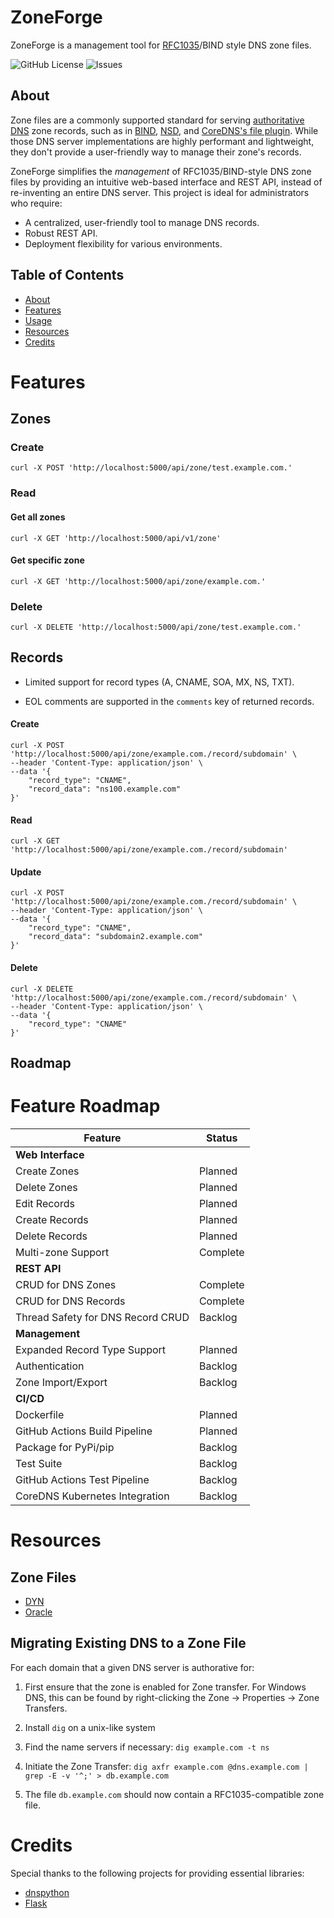 # ZoneForge

ZoneForge is a management tool for [RFC1035](https://rfc-annotations.research.icann.org/rfc1035.html)/BIND style DNS zone files. 

![GitHub License](https://img.shields.io/github/license/holysoles/zoneforge)
![Issues](https://img.shields.io/github/issues/holysoles/zoneforge)

## About

Zone files are a commonly supported standard for serving [authoritative DNS](https://en.wikipedia.org/wiki/Name_server#Authoritative_name_server) zone records, such as in [BIND](https://www.isc.org/bind/), [NSD](https://github.com/NLnetLabs/nsd), and [CoreDNS's file plugin](https://coredns.io/plugins/file/). While those DNS server implementations are highly performant and lightweight, they don't provide a user-friendly way to manage their zone's records.

ZoneForge simplifies the *management* of RFC1035/BIND-style DNS zone files by providing an intuitive web-based interface and REST API, instead of re-inventing an entire DNS server. This project is ideal for administrators who require:
- A centralized, user-friendly tool to manage DNS records.
- Robust REST API.
- Deployment flexibility for various environments.

## Table of Contents
- [About](#About)
- [Features](#Features)
- [Usage](#Usage)
- [Resources](#Resources)
- [Credits](#Credits)

# Features

## Zones

### Create

```shell
curl -X POST 'http://localhost:5000/api/zone/test.example.com.'
```

### Read

#### Get all zones
```shell
curl -X GET 'http://localhost:5000/api/v1/zone'
```

#### Get specific zone
```shell
curl -X GET 'http://localhost:5000/api/zone/example.com.'
```

### Delete

```shell
curl -X DELETE 'http://localhost:5000/api/zone/test.example.com.'
```

## Records

- Limited support for record types (A, CNAME, SOA, MX, NS, TXT).

- EOL comments are supported in the `comments` key of returned records.

#### Create

```shell
curl -X POST 'http://localhost:5000/api/zone/example.com./record/subdomain' \
--header 'Content-Type: application/json' \
--data '{
    "record_type": "CNAME",
    "record_data": "ns100.example.com"
}'
```

#### Read

```shell
curl -X GET 'http://localhost:5000/api/zone/example.com./record/subdomain'
```

#### Update

```shell
curl -X POST 'http://localhost:5000/api/zone/example.com./record/subdomain' \
--header 'Content-Type: application/json' \
--data '{
    "record_type": "CNAME",
    "record_data": "subdomain2.example.com"
}'
```

#### Delete

```shell
curl -X DELETE 'http://localhost:5000/api/zone/example.com./record/subdomain' \
--header 'Content-Type: application/json' \
--data '{
    "record_type": "CNAME"
}'
```

## Roadmap

# Feature Roadmap

| **Feature**                             | **Status**         |
|-----------------------------------------|--------------------|
| **Web Interface**                       |                    |
|  Create Zones                          | Planned           |
|  Delete Zones                          | Planned           |
|  Edit Records                          | Planned           |
|  Create Records                        | Planned           |
|  Delete Records                        | Planned           |
|  Multi-zone Support                    | Complete          |
| **REST API**                            |                    |
|  CRUD for DNS Zones                    | Complete          |
|  CRUD for DNS Records                  | Complete          |
|  Thread Safety for DNS Record CRUD     | Backlog           |
| **Management**                          |                    |
|  Expanded Record Type Support          | Planned           |
|  Authentication                        | Backlog           |
|  Zone Import/Export                    | Backlog           |
| **CI/CD**                               |                    |
|  Dockerfile                            | Planned           |
|  GitHub Actions Build Pipeline         | Planned           |
|  Package for PyPi/pip                  | Backlog           |
|  Test Suite                            | Backlog           |
|  GitHub Actions Test Pipeline          | Backlog           |
|  CoreDNS Kubernetes Integration        | Backlog           |



# Resources

## Zone Files

- [DYN](https://help.dyn.com/how-to-format-a-zone-file/)
- [Oracle](https://docs.oracle.com/en-us/iaas/Content/DNS/Reference/formattingzonefile.htm)

## Migrating Existing DNS to a Zone File

For each domain that a given DNS server is authorative for:

1. First ensure that the zone is enabled for Zone transfer. For Windows DNS, this can be found by right-clicking the Zone -> Properties -> Zone Transfers.

2. Install `dig` on a unix-like system

3. Find the name servers if necessary: `dig example.com -t ns`

4. Initiate the Zone Transfer: `dig axfr example.com @dns.example.com | grep -E -v '^;' > db.example.com`

5. The file `db.example.com` should now contain a RFC1035-compatible zone file.


# Credits

Special thanks to the following projects for providing essential libraries:
- [dnspython](https://github.com/rthalley/dnspython)
- [Flask](https://github.com/pallets/flask)